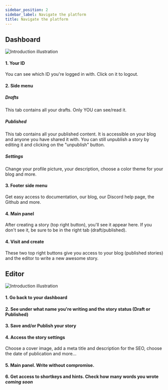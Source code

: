 ```yaml
---
sidebar_position: 2
sidebar_label: Navigate the platform
title: Navigate the platform
---
```


## Dashboard

![Introduction illustration](/img/illustrations/dashboard_q1.png)

#### 1. Your ID

You can see which ID you're logged in with. Click on it to logout.

#### 2. Side menu

##### Drafts

This tab contains all your drafts. Only YOU can see/read it.

##### Published

This tab contains all your published content. It is accessible on your blog and anyone you have shared it with. You can still unpublish a story by editing it and clicking on the "unpublish" button.

##### Settings

Change your profile picture, your description, choose a color theme for your blog and more.

#### 3. Footer side menu

Get easy access to documentation, our blog, our Discord help page, the Github and more.

#### 4. Main panel

After creating a story (top right button), you'll see it appear here. If you don't see it, be sure to be in the right tab (draft/published).

#### 4. Visit and create

These two top right buttons give you access to your blog (published stories) and the editor to write a new awesome story.

## Editor

![Introduction illustration](/img/illustrations/editor_copie.png)

#### 1. Go back to your dashboard

#### 2. See under what name you're writing and the story status (Draft or Published)

#### 3. Save and/or Publish your story

#### 4. Access the story settings​

Choose a cover image, add a meta title and description for the SEO, choose the date of publication and more...

#### 5. Main panel. Write without compromise.

#### 6. Get access to shortkeys and hints. Check how many words you wrote _coming soon_
